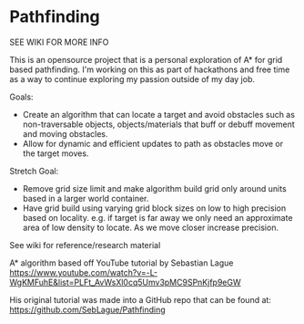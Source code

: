 # Pathfinding
SEE WIKI FOR MORE INFO

This is an opensource project that is a personal exploration of A* for grid based pathfinding. I'm working on this as part of hackathons and free time as a way to continue exploring my passion outside of my day job.

Goals:
 - Create an algorithm that can locate a target and avoid obstacles such as non-traversable objects, objects/materials that buff or debuff movement and moving obstacles.
 - Allow for dynamic and efficient updates to path as obstacles move or the target moves.
 
Stretch Goal:
 - Remove grid size limit and make algorithm build grid only around units based in a larger world container. 
 - Have grid build using varying grid block sizes on low to high precision based on locality. e.g. if target is far away we only need an approximate area of low density to locate. As we move closer increase precision.

See wiki for reference/research material

A* algorithm based off YouTube tutorial by Sebastian Lague
https://www.youtube.com/watch?v=-L-WgKMFuhE&list=PLFt_AvWsXl0cq5Umv3pMC9SPnKjfp9eGW

His original tutorial was made into a GitHub repo that can be found at:
https://github.com/SebLague/Pathfinding
